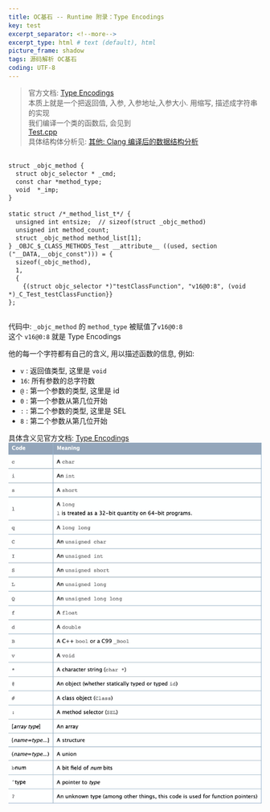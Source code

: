 ```yaml
---
title: OC基石 -- Runtime 附录：Type Encodings   
key: test
excerpt_separator: <!--more-->
excerpt_type: html # text (default), html
picture_frame: shadow
tags: 源码解析 OC基石
coding: UTF-8
--- 
```

> 官方文档: [Type Encodings](https://developer.apple.com/library/archive/documentation/Cocoa/Conceptual/ObjCRuntimeGuide/Articles/ocrtTypeEncodings.html)    
本质上就是一个把返回值, 入参, 入参地址,入参大小. 用缩写, 描述成字符串的实现  
我们编译一个类的函数后, 会见到  
<a href='/assets/images/源码解析/runtime/Test.cpp'>Test.cpp</a>  
具体结构体分析见:  [其他: Clang 编译后的数据结构分析](bear://x-callback-url/open-note?id=1125C902-A4C7-4C62-99D8-18E96362C11F-483-0000B1D6DB95754C)  

```objc  
  
struct _objc_method {  
  struct objc_selector * _cmd;  
  const char *method_type;  
  void  *_imp;  
}  
  
static struct /*_method_list_t*/ {  
  unsigned int entsize;  // sizeof(struct _objc_method)  
  unsigned int method_count;  
  struct _objc_method method_list[1];  
} _OBJC_$_CLASS_METHODS_Test __attribute__ ((used, section ("__DATA,__objc_const"))) = {  
  sizeof(_objc_method),  
  1,  
  {
    {(struct objc_selector *)"testClassFunction", "v16@0:8", (void *)_C_Test_testClassFunction}}  
};  
  
```  
代码中: `_objc_method` 的 `method_type` 被赋值了`v16@0:8`  
这个 `v16@0:8` 就是 Type Encodings  
  
他的每一个字符都有自己的含义, 用以描述函数的信息, 例如:   
* `v` : 返回值类型, 这里是 `void`  
* `16`: 所有参数的总字符数   
* `@` : 第一个参数的类型, 这里是 id  
* `0` : 第一个参数从第几位开始  
* `:` : 第二个参数的类型, 这里是 SEL  
* `8` : 第二个参数从第几位开始  
  
具体含义见官方文档: [Type Encodings](https://developer.apple.com/library/archive/documentation/Cocoa/Conceptual/ObjCRuntimeGuide/Articles/ocrtTypeEncodings.html)  
![](/assets/images/源码解析/runtime/8D07C818-61CD-4F13-86DB-B841B3CC6DC1.png)  
